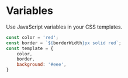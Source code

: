 # Variables

Use JavaScript variables in your CSS templates.

```js
const color = 'red';
const border = `${borderWidth}px solid red`;
const template = {
    color,
    border,
    background: '#eee',
}
```
